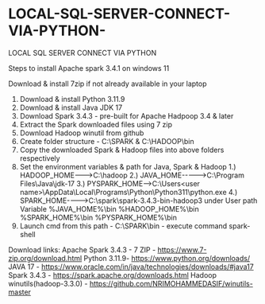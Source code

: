 # LOCAL-SQL-SERVER-CONNECT-VIA-PYTHON-
LOCAL SQL SERVER CONNECT VIA PYTHON 


Steps to install Apache spark 3.4.1 on windows 11

Download & install 7zip if not already available in your laptop
1) Download & install Python 3.11.9
2) Download & install Java JDK 17
3) Download Spark 3.4.3 - pre-built for Apache Hadpoop 3.4 & later
4) Extract the Spark downloaded files using 7 zip
5) Download Hadoop winutil from github
6) Create folder structure - C:\SPARK & C:\HADOOP\bin
7) Copy the downloaded Spark & Hadoop files into above folders respectively
8) Set the environment variables & path for Java, Spark & Hadoop
     1.)  HADOOP_HOME--->C:\hadoop
     2.)  JAVA_HOME----->C:\Program Files\Java\jdk-17
     3.)  PYSPARK_HOME-->C:\Users\<user name>\AppData\Local\Programs\Python\Python311\python.exe
     4.)  SPARK_HOME---->C:\spark\spark-3.4.3-bin-hadoop3
   under User path Variable
   %JAVA_HOME%\bin
   %HADOOP_HOME%\bin
   %SPARK_HOME%\bin
   %PYSPARK_HOME%\bin
10) Launch cmd from this path - C:\SPARK\bin - execute command spark-shell

Download links:
Apache Spark 3.4.3 - 
7 ZIP  - https://www.7-zip.org/download.html
Python 3.11.9- https://www.python.org/downloads/
JAVA 17  - https://www.oracle.com/in/java/technologies/downloads/#java17
Spark  3.4.3 - https://spark.apache.org/downloads.html
Hadoop winutils(hadoop-3.3.0) - https://github.com/NRIMOHAMMEDASIF/winutils-master
